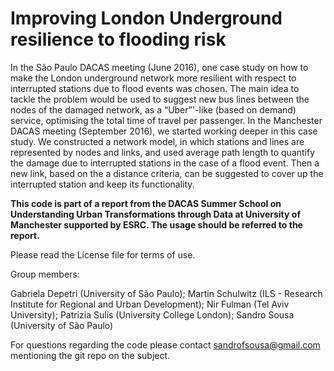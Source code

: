 #  Improving London Underground resilience to flooding risk

In the São Paulo DACAS meeting (June 2016), one case study on how to make the London underground network more resilient with respect to interrupted stations due to flood events was chosen. The main idea to tackle the problem would be used to suggest new bus lines between the nodes of the damaged network, as a “Uber”'-like (based on demand) service, optimising the total time of travel per passenger. In the Manchester DACAS meeting (September 2016), we started working deeper in this case study. We constructed a network model, in which stations and lines are represented by nodes and links, and used average path length to quantify the damage due to interrupted stations in the case of a flood event. Then a new link, based on the a distance criteria, can be suggested to cover up the interrupted station and keep its functionality.


**This code is part of a report from the DACAS Summer School on Understanding Urban Transformations through Data at University of Manchester supported by ESRC. The usage should be referred to the report.**


Please read the License file for terms of use.


Group members:

Gabriela Depetri (University of São Paulo);
Martin Schulwitz (ILS - Research Institute for Regional and Urban Development);
Nir Fulman (Tel Aviv University);
Patrizia Sulis (University College London);
Sandro Sousa (University of São Paulo)


For questions regarding the code please contact sandrofsousa@gmail.com mentioning the git repo on the subject.
